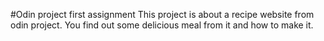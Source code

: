 #Odin project first assignment
This project is about a recipe website from odin project. You find out some delicious meal from it and how to make it.